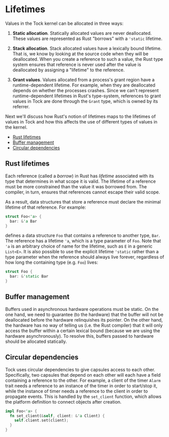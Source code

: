 # Lifetimes

Values in the Tock kernel can be allocated in three ways:

  1. **Static allocation**. Statically allocated values are never deallocated.
     These values are represented as Rust "borrows" with a `'static` lifetime.

  2. **Stack allocation**. Stack allocated values have a lexically bound
     lifetime. That is, we know by looking at the source code when they will be
     deallocated. When you create a reference to such a value, the Rust type
     system ensures that reference is never used after the value is deallocated
     by assigning a "lifetime" to the reference.

  3. **Grant values**. Values allocated from a process's grant region have a
     runtime-dependent lifetime. For example, when they are deallocated depends
     on whether the processes crashes. Since we can't represent
     runtime-dependent lifetimes in Rust's type-system, references to grant
     values in Tock are done through the `Grant` type, which is owned by its
     referrer.

Next we'll discuss how Rust's notion of lifetimes maps to the lifetimes of
values in Tock and how this affects the use of different types of values in the
kernel.

<!-- npm i -g markdown-toc; markdown-toc -i Lifetimes.md -->

<!-- toc -->

<!-- Build table of contents with tools/toc.sh -->

- [Rust lifetimes](#rust-lifetimes)
- [Buffer management](#buffer-management)
- [Circular dependencies](#circular-dependencies)

<!-- tocstop -->

## Rust lifetimes

Each reference (called a _borrow_) in Rust has _lifetime_ associated with its
type that determines in what scope it is valid. The lifetime of a reference
must be more constrained than the value it was borrowed from. The compiler, in
turn, ensures that references cannot escape their valid scope.

As a result, data structures that store a reference must declare the minimal
lifetime of that reference. For example:

```rust
struct Foo<'a> {
  bar: &'a Bar
}
```

defines a data structure `Foo` that contains a reference to another type,
`Bar`. The reference has a lifetime `'a`, which is a type parameter of `Foo`.
Note that `'a` is an arbitrary choice of name for the lifetime, such as `E` in
a generic `List<E>`.  It is also possible to use the explicit lifetime
`'static` rather than a type parameter when the reference should always live
forever, regardless of how long the containing type (e.g. `Foo`) lives:

```rust
struct Foo {
  bar: &'static Bar
}
```

## Buffer management

Buffers used in asynchronous hardware operations must be static. On the one
hand, we need to guarantee (to the hardware) that the buffer will not be
deallocated before the hardware relinquishes its pointer. On the other hand,
the hardware has no way of telling us (i.e. the Rust compiler) that it will
only access the buffer within a certain lexical bound (because we are using the
hardware asynchronously). To resolve this, buffers passed to hardware should be
allocated statically.

## Circular dependencies

Tock uses circular dependencies to give capsules access to each other.
Specifically, two capsules that depend on each other will each have a field
containing a reference to the other. For example, a client of the timer `Alarm` trait
needs a reference to an instance of the timer in order to start/stop it, while
the instance of timer needs a reference to the client in order to propagate
events. This is handled by the `set_client` function, which allows the platform
definition to connect objects after creation.

```rust
impl Foo<'a> {
  fn set_client(&self, client: &'a Client) {
    self.client.set(client);
  }
}
```

